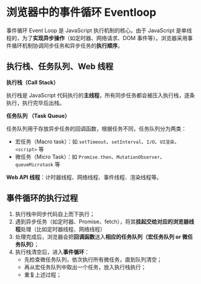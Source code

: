 # 浏览器中的事件循环 Eventloop

事件循环 Event Loop 是 JavaScript 执行机制的核心。由于 JavaScript 是单线程的，为了**实现异步操作**（如定时器、网络请求、DOM 事件等）。浏览器采用事件循环机制协调同步任务和异步任务的**执行顺序**。

## 执行栈、任务队列、Web 线程

**执行栈（Call Stack）**

执行栈是 JavaScript 代码执行的**主线程**，所有同步任务都会被压入执行栈，逐条执行，执行完毕后出栈。

**任务队列 （Task Queue）**

任务队列用于存放异步任务的回调函数，根据任务不同，任务队列分为两类：

- 宏任务（Macro task）：如 `setTimeout`、`setInterval`、`I/O`、`UI渲染`、`<script>` 等
- 微任务（Micro Task）：如 `Promise.then`、`MutationObserver`、`queueMicrotask` 等

**Web API 线程**：计时器线程、网络线程、事件线程、渲染线程等。

## 事件循环的执行过程

1. 执行栈中同步代码自上而下执行；
2. 遇到异步任务（如定时器、Promise、fetch），将其**挂起交给对应的浏览器线程**处理（比如定时器线程、网络线程）
3. 处理完成后，浏览器会把**回调函数**送入**相应的任务队列（宏任务队列 or 微任务队列）**；
4. 执行栈清空后，进入**事件循环**：
   - 先检查微任务队列，依次执行所有微任务，直到队列清空；
   - 再从宏任务队列中取出一个任务，放入执行栈执行；
   - 重复上述过程；

